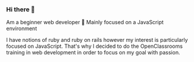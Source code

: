 ### Hi there 👋

Am a beginner web developer 🐙 Mainly focused on a JavaScript environment 

I have notions of ruby and ruby on rails however my interest is particularly focused on JavaScript.
That's why I decided to do the OpenClassrooms training in web development in order to focus on my goal with passion.


